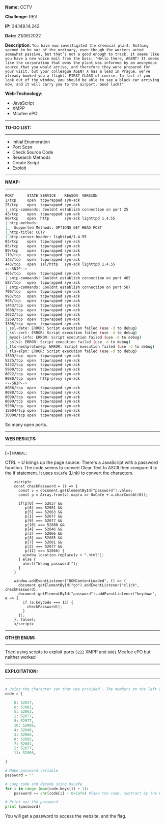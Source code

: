 **Name:** CCTV

**Challenge:** REV

**IP:** 34.149.14.242

**Date:** 21/06/2022

**Description:**
`You have now investigated the chemical plant. Nothing seemed to be out of the ordinary, even though the workers acted somewhat passive, but that’s not a good enough to track. It seems like you have a new voice mail from the boss: "Hello there, AGENT! It seems like the corporation that owns the plant was informed by an anonymous source that you would arrive, and therefore they were prepared for your visit, but your colleague AGENT X has a lead in Prague, we’ve already booked you a flight. FIRST CLASS of course. In fact if you look out of the window, you should be able to see a black car arriving now, and it will carry you to the airport. Good luck!"`

**Web-Technology:**
- JavaScript
- XMPP
- Mcafee ePO

---
**TO-DO LIST:**
___
* Initial Enumeration
* Port Scan
* Check Source Code
* Research Methods
* Create Script
* Exploit

---
**NMAP:**
___

```sh
PORT      STATE SERVICE    REASON  VERSION  
1/tcp     open  tcpwrapped syn-ack  
25/tcp    open  tcpwrapped syn-ack  
|_smtp-commands: Couldnt establish connection on port 25  
43/tcp    open  tcpwrapped syn-ack  
80/tcp    open  http       syn-ack lighttpd 1.4.55  
| http-methods:    
|_  Supported Methods: OPTIONS GET HEAD POST  
|_http-title: CCTV  
|_http-server-header: lighttpd/1.4.55  
83/tcp    open  tcpwrapped syn-ack  
85/tcp    open  tcpwrapped syn-ack  
89/tcp    open  tcpwrapped syn-ack  
110/tcp   open  tcpwrapped syn-ack  
143/tcp   open  tcpwrapped syn-ack  
443/tcp   open  ssl/http   syn-ack lighttpd 1.4.55  
<--SNIP-->
465/tcp   open  tcpwrapped syn-ack  
|_smtp-commands: Couldnt establish connection on port 465  
587/tcp   open  tcpwrapped syn-ack  
|_smtp-commands: Couldnt establish connection on port 587  
700/tcp   open  tcpwrapped syn-ack  
993/tcp   open  tcpwrapped syn-ack  
995/tcp   open  tcpwrapped syn-ack  
1443/tcp  open  tcpwrapped syn-ack  
1688/tcp  open  tcpwrapped syn-ack  
2022/tcp  open  tcpwrapped syn-ack  
3269/tcp  open  tcpwrapped syn-ack  
3306/tcp  open  tcpwrapped syn-ack  
|_ssl-date: ERROR: Script execution failed (use -d to debug)  
|_ssl-cert: ERROR: Script execution failed (use -d to debug)  
|_mysql-info: ERROR: Script execution failed (use -d to debug)  
|_sslv2: ERROR: Script execution failed (use -d to debug)  
|_tls-nextprotoneg: ERROR: Script execution failed (use -d to debug)  
|_tls-alpn: ERROR: Script execution failed (use -d to debug)  
3389/tcp  open  tcpwrapped syn-ack  
5225/tcp  open  tcpwrapped syn-ack  
5432/tcp  open  tcpwrapped syn-ack  
5900/tcp  open  tcpwrapped syn-ack  
8022/tcp  open  tcpwrapped syn-ack  
8080/tcp  open  http-proxy syn-ack  
<--SNIP-->
8086/tcp  open  tcpwrapped syn-ack  
8088/tcp  open  tcpwrapped syn-ack  
8090/tcp  open  tcpwrapped syn-ack  
8099/tcp  open  tcpwrapped syn-ack  
9200/tcp  open  tcpwrapped syn-ack  
15004/tcp open  tcpwrapped syn-ack  
30000/tcp open  tcpwrapped syn-ack
```

So many open ports..

---
**WEB RESULTS:**
___

[+] `MANUAL:`

CTRL + U brings up the page source:
There's a JavaScript with a password function. The code seems to convert Clear Text to ASCII then compare it to the if statement. It uses `0xCafe` ([Link](https://www.hexadecimaldictionary.com/hexadecimal/0xCAFE/)) to convert the characters.

```JS
    <script>
    const checkPassword = () => {
      const v = document.getElementById("password").value; 
      const p = Array.from(v).map(a => 0xCafe + a.charCodeAt(0));
    
      if(p[0] === 52037 &&
         p[6] === 52081 &&
         p[5] === 52063 &&
         p[1] === 52077 &&
         p[9] === 52077 &&
         p[10] === 52080 &&
         p[4] === 52046 &&
         p[3] === 52066 &&
         p[8] === 52085 &&
         p[7] === 52081 &&
         p[2] === 52077 &&
         p[11] === 52066) {
        window.location.replace(v + ".html");
      } else {
        alert("Wrong password!");
      }
    }
    
    window.addEventListener("DOMContentLoaded", () => {
      document.getElementById("go").addEventListener("click", checkPassword);
      document.getElementById("password").addEventListener("keydown", e => {
        if (e.keyCode === 13) {
          checkPassword();
        }
      });
    }, false);
    </script>
```

---
**OTHER ENUM:**
___

Tried using scripts to exploit ports `5222` XMPP and `8081` Mcafee ePO but neither worked

---
**EXPLOITATION:**
___
```python

# Using the character set that was provided - The numbers on the left correlate to an ASCII letter, the right are 0xCafe converted ASCII
code = {

    0: 52037,
    6: 52081,
    5: 52063,
    1: 52077,
    9: 52077,
    10: 52080,
    4: 52046,
    3: 52066,
    8: 52085,
    7: 52081,
    2: 52077,
    11: 52066,

}

# Make password variable
password = ""

# Loop code and decode using 0xCafe
for i in range (max(code.keys()) + 1):
	password += chr(code[i] - 0xCafe) #Take the code, subtract by the 0xCafe code

# Print out the password
print (password)
```

You will get a password to access the website, and the flag.